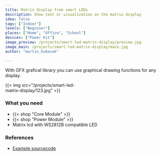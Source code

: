 ```yaml
---
title: Matrix display from smart LEDs
description: Show text or visualization on the matrix display
idea: false
tags: ["Indoor"]
levels: ["Beginner"]
places: ["Home", "Office", "School"]
devices: ["Power Kit"]
image_preview: /projects/smart-led-matrix-display/preview.jpg
image_main: /projects/smart-led-matrix-display/main.jpg
author: "martin_hubacek"

---
```


With GFX grafical library you can use graphical drawing functions for any display.

<div style="width:50%">
{{< img src="/projects/smart-led-matrix-display/123.jpg" >}}
</div>

### What you need

* {{< shop "Core Module" >}}
* {{< shop "Power Module" >}}
* Matrix lcd with WS2812B compatible LED

### References

* [Example sourcecode](https://github.com/hubmartin/bcf-grid-eye-display)
